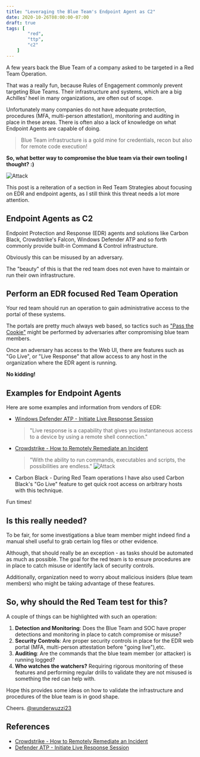 ```yaml
---
title: "Leveraging the Blue Team's Endpoint Agent as C2"
date: 2020-10-26T08:00:00-07:00
draft: true
tags: [
        "red",
        "ttp",
        "c2"
    ]
---
```


A few years back the Blue Team of a company asked to be targeted in a Red Team Operation. 

That was a really fun, because Rules of Engagement commonly prevent targeting Blue Teams. Their infrastructure and systems, which are a big Achilles' heel in many organizations, are often out of scope.

Unfortunately many companies do not have adequate protection, procedures (MFA, multi-person attestation), monitoring and auditing in place in these areas. There is often also a lack of knowledge on what Endpoint Agents are capable of doing. 

> Blue Team infrastructure is a gold mine for credentials, recon but also for remote code execution!

**So, what better way to compromise the blue team via their own tooling I thought? :)**

![Attack](/blog/images/2020/binary.jpg)

This post is a reiteration of a section in Red Team Strategies about focusing on EDR and endpoint agents, as I still think this threat needs a lot more attention.

## Endpoint Agents as C2

Endpoint Protection and Response (EDR) agents and solutions like Carbon Black, Crowdstrike's Falcon, Windows Defender ATP and so forth commonly provide built-in Command & Control infrastructure. 

Obviously this can be misused by an adversary. 

The "beauty" of this is that the red team does not even have to maintain or run their own infrastructure.

## Perform an EDR focused Red Team Operation

Your red team should run an operation to gain administrative access to the portal of these systems.

The portals are pretty much always web based, so tactics such as ["Pass the Cookie"](https://attack.mitre.org/techniques/T1550/004/) might be performed by adversaries after compromising blue team members. 

Once an adversary has access to the Web UI, there are features such as "Go Live", or "Live Response" that allow access to any host in the organization where the EDR agent is running.

**No kidding!**


## Examples for Endpoint Agents

Here are some examples and information from vendors of EDR:

* [Windows Defender ATP - Initiate Live Response Session](https://docs.microsoft.com/en-us/windows/security/threat-protection/microsoft-defender-atp/respond-machine-alerts#initiate-live-response-session)

    > "Live response is a capability that gives you instantaneous access to a device by using a remote shell connection." 

* [Crowdstrike - How to Remotely Remediate an Incident](https://www.crowdstrike.com/blog/tech-center/remote-remediation-real-time-response/)

    > "With the ability to run commands, executables and scripts, the possibilities are endless."
    > ![Attack](/blog/images/2020/RTR-gif.gif)

* Carbon Black - During Red Team operations I have also used Carbon Black's "Go Live" feature to get quick root access on arbitrary hosts with this technique. 

Fun times!

## Is this really needed?

To be fair, for some investigations a blue team member might indeed find a manual shell useful to grab certain log files or other evidence. 

Although, that should really be an exception - as tasks should be automated as much as possible. The goal for the red team is to ensure procedures are in place to catch misuse or identify lack of security controls.

Additionally, organization need to worry about malicious insiders (blue team members) who might be taking advantage of these features.

## So, why should the Red Team test for this?

A couple of things can be highlighted with such an operation:

1. **Detection and Monitoring**: Does the Blue Team and SOC have proper detections and monitoring in place to catch compromise or misuse? 
2. **Security Controls**: Are proper security controls in place for the EDR web portal (MFA, multi-person attestation before "going live"),etc.
3. **Auditing**: Are the commands that the blue team member (or attacker) is running logged?
4. **Who watches the watchers?** Requiring rigorous monitoring of these features and performing regular drills to validate they are not misused is something the red can help with.

Hope this provides some ideas on how to validate the infrastructure and procedures of the blue team is in good shape.

Cheers.
[@wunderwuzzi23](https://twitter.com/wunderwuzzi23)


## References

* [Crowdstrike - How to Remotely Remediate an Incident](https://www.crowdstrike.com/blog/tech-center/remote-remediation-real-time-response/)
* [Defender ATP - Initiate Live Response Session](https://docs.microsoft.com/en-us/windows/security/threat-protection/microsoft-defender-atp/respond-machine-alerts#initiate-live-response-session)
